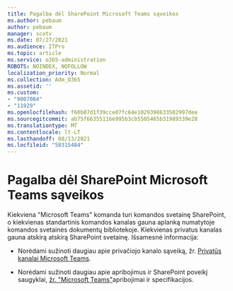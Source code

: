 ```yaml
---
title: Pagalba dėl SharePoint Microsoft Teams sąveikos
ms.author: pebaum
author: pebaum
manager: scotv
ms.date: 07/27/2021
ms.audience: ITPro
ms.topic: article
ms.service: o365-administration
ROBOTS: NOINDEX, NOFOLLOW
localization_priority: Normal
ms.collection: Adm_O365
ms.assetid: ''
ms.custom:
- "9007084"
- "11929"
ms.openlocfilehash: f60b07d1f39cce07fc64e1029398633582997dee
ms.sourcegitcommit: ab75f66355116e995b3cb5505465b31989339e28
ms.translationtype: MT
ms.contentlocale: lt-LT
ms.lasthandoff: 08/13/2021
ms.locfileid: "58315484"
---
```

# <a name="help-with-the-sharepoint-and-microsoft-teams-interaction"></a>Pagalba dėl SharePoint Microsoft Teams sąveikos

Kiekviena "Microsoft Teams" komanda turi komandos svetainę SharePoint, o kiekvienas standartinis komandos kanalas gauna aplanką numatytoje komandos svetainės dokumentų bibliotekoje. Kiekvienas privatus kanalas gauna atskirą atskirą SharePoint svetainę. Išsamesnė informacija:

- Norėdami sužinoti daugiau apie privačiojo kanalo sąveiką, žr. [Privatūs kanalai Microsoft Teams](https://docs.microsoft.com/MicrosoftTeams/private-channels#private-channel-sharepoint-sites).

- Norėdami sužinoti daugiau apie apribojimus ir SharePoint poveikį saugyklai, [žr. "Microsoft Teams"](https://docs.microsoft.com/microsoftteams/limits-specifications-teams#storage)apribojimai ir specifikacijos. 
